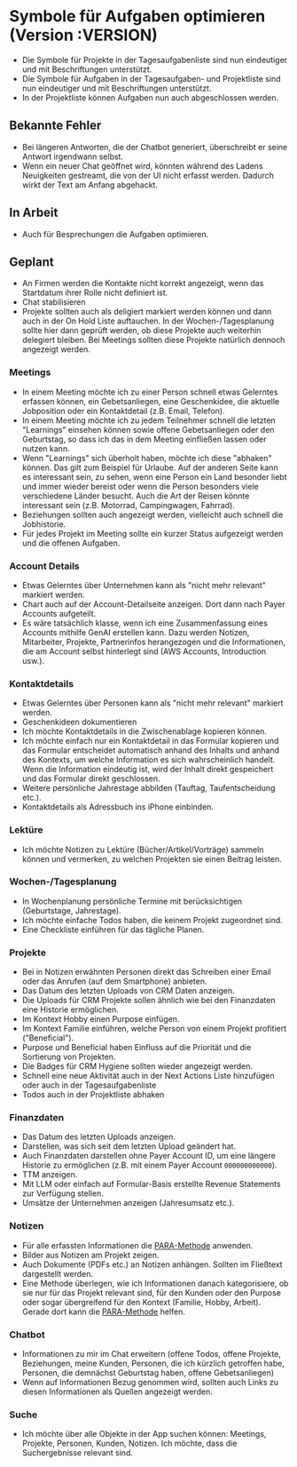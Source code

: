 # Symbole für Aufgaben optimieren (Version :VERSION)

- Die Symbole für Projekte in der Tagesaufgabenliste sind nun eindeutiger und mit Beschriftungen unterstützt.
- Die Symbole für Aufgaben in der Tagesaufgaben- und Projektliste sind nun eindeutiger und mit Beschriftungen unterstützt.
- In der Projektliste können Aufgaben nun auch abgeschlossen werden.

## Bekannte Fehler

- Bei längeren Antworten, die der Chatbot generiert, überschreibt er seine Antwort irgendwann selbst.
- Wenn ein neuer Chat geöffnet wird, könnten während des Ladens Neuigkeiten gestreamt, die von der UI nicht erfasst werden. Dadurch wirkt der Text am Anfang abgehackt.

## In Arbeit

- Auch für Besprechungen die Aufgaben optimieren.

## Geplant

- An Firmen werden die Kontakte nicht korrekt angezeigt, wenn das Startdatum ihrer Rolle nicht definiert ist.
- Chat stabilisieren
- Projekte sollten auch als deligiert markiert werden können und dann auch in der On Hold Liste auftauchen. In der Wochen-/Tagesplanung sollte hier dann geprüft werden, ob diese Projekte auch weiterhin delegiert bleiben. Bei Meetings sollten diese Projekte natürlich dennoch angezeigt werden.

### Meetings

- In einem Meeting möchte ich zu einer Person schnell etwas Gelerntes erfassen können, ein Gebetsanliegen, eine Geschenkidee, die aktuelle Jobposition oder ein Kontaktdetail (z.B. Email, Telefon).
- In einem Meeting möchte ich zu jedem Teilnehmer schnell die letzten "Learnings" einsehen können sowie offene Gebetsanliegen oder den Geburtstag, so dass ich das in dem Meeting einfließen lassen oder nutzen kann.
- Wenn "Learnings" sich überholt haben, möchte ich diese "abhaken" können. Das gilt zum Beispiel für Urlaube. Auf der anderen Seite kann es interessant sein, zu sehen, wenn eine Person ein Land besonder liebt und immer wieder bereist oder wenn die Person besonders viele verschiedene Länder besucht. Auch die Art der Reisen könnte interessant sein (z.B. Motorrad, Campingwagen, Fahrrad).
- Beziehungen sollten auch angezeigt werden, vielleicht auch schnell die Jobhistorie.
- Für jedes Projekt im Meeting sollte ein kurzer Status aufgezeigt werden und die offenen Aufgaben.

### Account Details

- Etwas Gelerntes über Unternehmen kann als "nicht mehr relevant" markiert werden.
- Chart auch auf der Account-Detailseite anzeigen. Dort dann nach Payer Accounts aufgeteilt.
- Es wäre tatsächlich klasse, wenn ich eine Zusammenfassung eines Accounts mithilfe GenAI erstellen kann. Dazu werden Notizen, Mitarbeiter, Projekte, Partnerinfos herangezogen und die Informationen, die am Account selbst hinterlegt sind (AWS Accounts, Introduction usw.).

### Kontaktdetails

- Etwas Gelerntes über Personen kann als "nicht mehr relevant" markiert werden.
- Geschenkideen dokumentieren
- Ich möchte Kontaktdetails in die Zwischenablage kopieren können.
- Ich möchte einfach nur ein Kontaktdetail in das Formular kopieren und das Formular entscheidet automatisch anhand des Inhalts und anhand des Kontexts, um welche Information es sich wahrscheinlich handelt. Wenn die Information eindeutig ist, wird der Inhalt direkt gespeichert und das Formular direkt geschlossen.
- Weitere persönliche Jahrestage abbilden (Tauftag, Taufentscheidung etc.).
- Kontaktdetails als Adressbuch ins iPhone einbinden.

### Lektüre

- Ich möchte Notizen zu Lektüre (Bücher/Artikel/Vorträge) sammeln können und vermerken, zu welchen Projekten sie einen Beitrag leisten.

### Wochen-/Tagesplanung

- In Wochenplanung persönliche Termine mit berücksichtigen (Geburtstage, Jahrestage).
- Ich möchte einfache Todos haben, die keinem Projekt zugeordnet sind.
- Eine Checkliste einführen für das tägliche Planen.

### Projekte

- Bei in Notizen erwähnten Personen direkt das Schreiben einer Email oder das Anrufen (auf dem Smartphone) anbieten.
- Das Datum des letzten Uploads von CRM Daten anzeigen.
- Die Uploads für CRM Projekte sollen ähnlich wie bei den Finanzdaten eine Historie ermöglichen.
- Im Kontext Hobby einen Purpose einfügen.
- Im Kontext Familie einführen, welche Person von einem Projekt profitiert ("Beneficial").
- Purpose und Beneficial haben Einfluss auf die Priorität und die Sortierung von Projekten.
- Die Badges für CRM Hygiene sollten wieder angezeigt werden.
- Schnell eine neue Aktivität auch in der Next Actions Liste hinzufügen oder auch in der Tagesaufgabenliste
- Todos auch in der Projektliste abhaken

### Finanzdaten

- Das Datum des letzten Uploads anzeigen.
- Darstellen, was sich seit dem letzten Upload geändert hat.
- Auch Finanzdaten darstellen ohne Payer Account ID, um eine längere Historie zu ermöglichen (z.B. mit einem Payer Account `000000000000`).
- TTM anzeigen.
- Mit LLM oder einfach auf Formular-Basis erstellte Revenue Statements zur Verfügung stellen.
- Umsätze der Unternehmen anzeigen (Jahresumsatz etc.).

### Notizen

- Für alle erfassten Informationen die [PARA-Methode](https://fortelabs.com/blog/para/) anwenden.
- Bilder aus Notizen am Projekt zeigen.
- Auch Dokumente (PDFs etc.) an Notizen anhängen. Sollten im Fließtext dargestellt werden.
- Eine Methode überlegen, wie ich Informationen danach kategorisiere, ob sie nur für das Projekt relevant sind, für den Kunden oder den Purpose oder sogar übergreifend für den Kontext (Familie, Hobby, Arbeit). Gerade dort kann die [PARA-Methode](https://fortelabs.com/blog/para/) helfen.

### Chatbot

- Informationen zu mir im Chat erweitern (offene Todos, offene Projekte, Beziehungen, meine Kunden, Personen, die ich kürzlich getroffen habe, Personen, die demnächst Geburtstag haben, offene Gebetsanliegen)
- Wenn auf Informationen Bezug genommen wird, sollten auch Links zu diesen Informationen als Quellen angezeigt werden.

### Suche

- Ich möchte über alle Objekte in der App suchen können: Meetings, Projekte, Personen, Kunden, Notizen. Ich möchte, dass die Suchergebnisse relevant sind.
